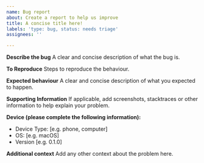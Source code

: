 ```yaml
---
name: Bug report
about: Create a report to help us improve
title: A concise title here!
labels: 'type: bug, status: needs triage'
assignees: ''

---
```


**Describe the bug**
A clear and concise description of what the bug is.

**To Reproduce**
Steps to reproduce the behaviour.

**Expected behaviour**
A clear and concise description of what you expected to happen.

**Supporting Information**
If applicable, add screenshots, stacktraces or other information to help explain your problem.

**Device (please complete the following information):**
 - Device Type: [e.g. phone, computer]
 - OS: [e.g. macOS]
 - Version [e.g. 0.1.0]

**Additional context**
Add any other context about the problem here.
